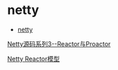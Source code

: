 # netty

- [netty](#netty)

[Netty源码系列3--Reactor与Proactor](https://www.jianshu.com/p/8e22fa36ec89)

[Netty Reactor模型](https://www.jianshu.com/p/87f438abbd5d)
